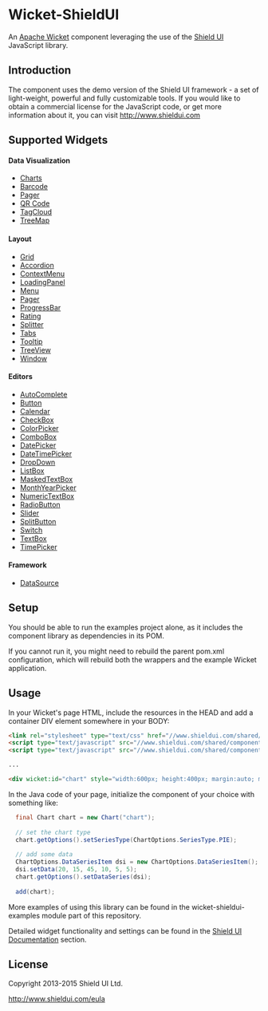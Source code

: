 Wicket-ShieldUI
=====================

An [Apache Wicket](http://wicket.apache.org) component leveraging the use of the [Shield UI](http://www.shieldui.com) JavaScript library.

Introduction
------------
The component uses the demo version of the Shield UI framework - a set of light-weight, powerful and fully customizable tools. 
If you would like to obtain a commercial license for the JavaScript code, or get more information about it, you can visit http://www.shieldui.com

Supported Widgets
-----------------
#### Data Visualization
- [Charts](https://www.shieldui.com/products/chart)
- [Barcode](https://www.shieldui.com/products/barcode)
- [Pager](https://www.shieldui.com/products/pager)
- [QR Code](https://www.shieldui.com/products/qrcode)
- [TagCloud](https://www.shieldui.com/products/tagcloud)
- [TreeMap](https://www.shieldui.com/products/treemap)

#### Layout
- [Grid](https://www.shieldui.com/products/grid)
- [Accordion](https://www.shieldui.com/products/accordion)
- [ContextMenu](https://www.shieldui.com/products/contextmenu)
- [LoadingPanel](https://www.shieldui.com/products/loadingpanel)
- [Menu](https://www.shieldui.com/products/menu)
- [Pager](https://www.shieldui.com/products/pager)
- [ProgressBar](https://www.shieldui.com/products/progressbar)
- [Rating](https://www.shieldui.com/products/rating)
- [Splitter](https://www.shieldui.com/products/splitter)
- [Tabs](https://www.shieldui.com/products/tabs)
- [Tooltip](https://www.shieldui.com/products/tooltip)
- [TreeView](https://www.shieldui.com/products/treeview)
- [Window](https://www.shieldui.com/products/window)

#### Editors
- [AutoComplete](https://www.shieldui.com/products/autocomplete)
- [Button](https://www.shieldui.com/products/button)
- [Calendar](https://www.shieldui.com/products/calendar)
- [CheckBox](https://www.shieldui.com/products/checkbox)
- [ColorPicker](https://www.shieldui.com/products/colorpicker)
- [ComboBox](https://www.shieldui.com/products/combobox)
- [DatePicker](https://www.shieldui.com/products/datepicker)
- [DateTimePicker](https://www.shieldui.com/products/datetimepicker)
- [DropDown](https://www.shieldui.com/products/dropdown)
- [ListBox](https://www.shieldui.com/products/listbox)
- [MaskedTextBox](https://www.shieldui.com/products/maskedtextbox)
- [MonthYearPicker](https://www.shieldui.com/products/monthyearpicker)
- [NumericTextBox](https://www.shieldui.com/products/numerictextbox)
- [RadioButton](https://www.shieldui.com/products/radiobutton)
- [Slider](https://www.shieldui.com/products/slider)
- [SplitButton](https://www.shieldui.com/products/button)
- [Switch](https://www.shieldui.com/products/switch)
- [TextBox](https://www.shieldui.com/products/textbox)
- [TimePicker](https://www.shieldui.com/products/timepicker)

#### Framework
- [DataSource](https://www.shieldui.com/products/datasource)

Setup
-----
You should be able to run the examples project alone, as it includes the component library as dependencies in its POM.

If you cannot run it, you might need to rebuild the parent pom.xml configuration, which will rebuild both the wrappers and the example Wicket application.

Usage
-----
In your Wicket's page HTML, include the resources in the HEAD and add a container DIV element somewhere in your BODY:
```html
<link rel="stylesheet" type="text/css" href="//www.shieldui.com/shared/components/latest/css/light/all.min.css" />
<script type="text/javascript" src="//www.shieldui.com/shared/components/latest/js/jquery-1.10.2.min.js"></script>
<script type="text/javascript" src="//www.shieldui.com/shared/components/latest/js/shieldui-all.min.js"></script>

...

<div wicket:id="chart" style="width:600px; height:400px; margin:auto; margin-top:50px;"></div>
```

In the Java code of your page, initialize the component of your choice with something like:
```java
  final Chart chart = new Chart("chart");
  
  // set the chart type
  chart.getOptions().setSeriesType(ChartOptions.SeriesType.PIE);
  
  // add some data
  ChartOptions.DataSeriesItem dsi = new ChartOptions.DataSeriesItem();
  dsi.setData(20, 15, 45, 10, 5, 5);
  chart.getOptions().setDataSeries(dsi);
  
  add(chart);
```

More examples of using this library can be found in the wicket-shieldui-examples module part of this repository.

Detailed widget functionality and settings can be found in the [Shield UI Documentation](https://www.shieldui.com/documentation) section.

License
-------
Copyright 2013-2015 Shield UI Ltd.

http://www.shieldui.com/eula
